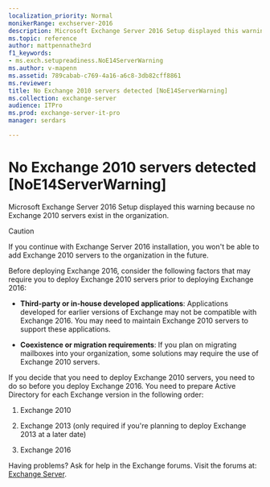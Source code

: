 ```yaml
---
localization_priority: Normal
monikerRange: exchserver-2016
description: Microsoft Exchange Server 2016 Setup displayed this warning because no Exchange 2010 servers exist in the organization.
ms.topic: reference
author: mattpennathe3rd
f1_keywords:
- ms.exch.setupreadiness.NoE14ServerWarning
ms.author: v-mapenn
ms.assetid: 789cabab-c769-4a16-a6c8-3db82cff8861
ms.reviewer: 
title: No Exchange 2010 servers detected [NoE14ServerWarning]
ms.collection: exchange-server
audience: ITPro
ms.prod: exchange-server-it-pro
manager: serdars

---
```


# No Exchange 2010 servers detected [NoE14ServerWarning]

Microsoft Exchange Server 2016 Setup displayed this warning because no Exchange 2010 servers exist in the organization.

> [!CAUTION]
> If you continue with Exchange Server 2016 installation, you won't be able to add Exchange 2010 servers to the organization in the future.

Before deploying Exchange 2016, consider the following factors that may require you to deploy Exchange 2010 servers prior to deploying Exchange 2016:

- **Third-party or in-house developed applications**: Applications developed for earlier versions of Exchange may not be compatible with Exchange 2016. You may need to maintain Exchange 2010 servers to support these applications.

- **Coexistence or migration requirements**: If you plan on migrating mailboxes into your organization, some solutions may require the use of Exchange 2010 servers.

If you decide that you need to deploy Exchange 2010 servers, you need to do so before you deploy Exchange 2016. You need to prepare Active Directory for each Exchange version in the following order:

1. Exchange 2010

2. Exchange 2013 (only required if you're planning to deploy Exchange 2013 at a later date)

3. Exchange 2016

Having problems? Ask for help in the Exchange forums. Visit the forums at: [Exchange Server](https://go.microsoft.com/fwlink/p/?linkId=60612).
